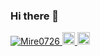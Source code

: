 ### Hi there 👋

<!--
**Mire0726/Mire0726** is a ✨ _special_ ✨ repository because its `README.md` (this file) appears on your GitHub profile.

Here are some ideas to get you started:

- 🔭 I’m currently working on ...
- 🌱 I’m currently learning ...
- 👯 I’m looking to collaborate on ...
- 🤔 I’m looking for help with ...
- 💬 Ask me about ...
- 📫 How to reach me: ...
- 😄 Pronouns: ...
- ⚡ Fun fact: ...
-->
<p align="left">
  <a href="https://github.com/Mire0726/Mire0726/">
    <img src="https://komarev.com/ghpvc/?username=Mire0726" alt="Mire0726" />
  </a>
  <a href="http://twitter.com/Suu_mire0726">
    <img height="20" src="https://img.shields.io/twitter/follow/Mire0726?label=Twitter&logo=twitter&style=flat" />
  </a>
  <a href="https://github.com/Mire0726">
    <img height="20" src="https://img.shields.io/github/followers/Mire0726?label=follow&logo=github&style=flat" />
  </a>
</p>
